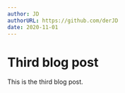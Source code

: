 ```yaml
---
author: JD
authorURL: https://github.com/derJD
date: 2020-11-01
---
```


# Third blog post

This is the third blog post.
